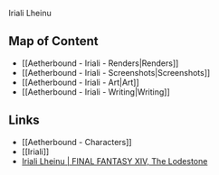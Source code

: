 Iriali Lheinu

## Map of Content
* [[Aetherbound - Iriali - Renders|Renders]]
* [[Aetherbound - Iriali - Screenshots|Screenshots]]
* [[Aetherbound - Iriali - Art|Art]]
* [[Aetherbound - Iriali - Writing|Writing]]

## Links
* [[Aetherbound - Characters]] 
* [[Iriali]]
* [Iriali Lheinu | FINAL FANTASY XIV, The Lodestone](https://na.finalfantasyxiv.com/lodestone/character/24776028/)